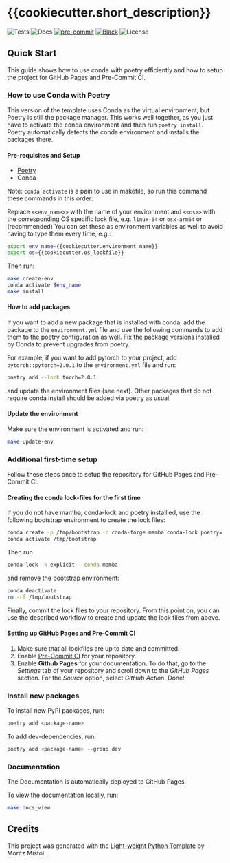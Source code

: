 # {{cookiecutter.short_description}}

![Tests](https://img.shields.io/github/actions/workflow/status/MoritzM00/python-template-demo/test.yaml?style=flat-square&label=Tests)
![Docs](https://img.shields.io/github/actions/workflow/status/MoritzM00/python-template-demo/deploy_docs.yaml?style=flat-square&label=Docs)
[![pre-commit](https://img.shields.io/badge/pre--commit-enabled-brightgreen?logo=pre-commit&logoColor=white&style=flat-square)][pre-commit]
[![Black](https://img.shields.io/static/v1?label=code%20style&message=black&color=black&style=flat-square)][black]
![License](https://img.shields.io/github/license/MoritzM00/python-template-demo?style=flat-square)

[pre-commit]: https://github.com/pre-commit/pre-commit
[black]: https://github.com/psf/black

## Quick Start

This guide shows how to use conda with poetry efficiently and how to setup the project for GitHub Pages and Pre-Commit CI.

### How to use Conda with Poetry

This version of the template uses Conda as the virtual environment, but Poetry is still the package manager. This works well together, as you just have to activate the conda environment and then run `poetry install`. Poetry automatically detects the conda environment and installs the packages there.

#### Pre-requisites and Setup

- [Poetry](https://python-poetry.org/docs/#installation)
- Conda

Note: `conda activate` is a pain to use in makefile, so run this command these commands in this order:

Replace `<<env_name>>` with the name of your environment and `<<os>>` with the corresponding OS specific lock file, e.g. `linux-64` or `osx-arm64` or
(recommended)
You can set these as environment variables as well to avoid having to type them every time, e.g.:

```bash
export env_name={{cookiecutter.environment_name}}
export os={{cookiecutter.os_lockfile}}
```

Then run:

```bash
make create-env
conda activate $env_name
make install
```

#### How to add packages

If you want to add a new package that is installed with conda, add the package to the `environment.yml` file and use the following commands to add them to the poetry configuration as well. Fix the package versions installed by Conda to prevent upgrades from poetry.

For example, if you want to add pytorch to your project, add `pytorch::pytorch=2.0.1` to the `environment.yml` file and run:

```bash
poetry add --lock torch=2.0.1
```

and update the environment files (see next).
Other packages that do not require conda install should be added via poetry as usual.

#### Update the environment

Make sure the environment is activated and run:

```bash
make update-env
```

### Additional first-time setup

Follow these steps once to setup the repository for GitHub Pages and Pre-Commit CI.

#### Creating the conda lock-files for the first time

If you do not have mamba, conda-lock and poetry installled, use the following bootstrap environment to create the lock files:

```bash
conda create -p /tmp/bootstrap -c conda-forge mamba conda-lock poetry='1.*'
conda activate /tmp/bootstrap
```

Then run

```bash
conda-lock -k explicit --conda mamba
```

and remove the bootstrap environment:

```bash
conda deactivate
rm -rf /tmp/bootstrap
```

Finally, commit the lock files to your repository.
From this point on, you can use the described workflow to create and update the lock files from above.

#### Setting up GitHub Pages and Pre-Commit CI

1. Make sure that all lockfiles are up to date and committed.
2. Enable [Pre-Commit CI](https://pre-commit.ci/) for your repository.
3. Enable **Github Pages** for your documentation.
   To do that, go to the _Settings_ tab of your repository and scroll down to the _GitHub Pages_ section.
   For the _Source_ option, select _GitHub Action_. Done!

### Install new packages

To install new PyPI packages, run:

```bash
poetry add <package-name>
```

To add dev-dependencies, run:

```bash
poetry add <package-name> --group dev
```

### Documentation

The Documentation is automatically deployed to GitHub Pages.

To view the documentation locally, run:

```bash
make docs_view
```

## Credits

This project was generated with the [Light-weight Python Template](https://github.com/MoritzM00/python-template) by Moritz Mistol.
